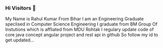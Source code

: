 ### Hi Visitors 👋
My Name is Rahul Kumar
From Bihar
I am an Engineering Graduate speclised in Computer Science Engineering
I graduate from BM Group Of Instutions which is affliated from MDU Rohtak
I regulary update code of core java concept angular project and rest api in github 
So follow my id to get updated...
